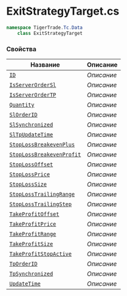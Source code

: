 
# ExitStrategyTarget.cs
```csharp
namespace TigerTrade.Tc.Data  
    class ExitStrategyTarget
```

### Свойства
| Название | Описание |
| --- | --- |
| [`ID`](./Свойства/ID.md) | *Описание* |
| [`IsServerOrderSl`](./Свойства/IsServerOrderSl.md) | *Описание* |
| [`IsServerOrderTP`](./Свойства/IsServerOrderTP.md) | *Описание* |
| [`Quantity`](./Свойства/Quantity.md) | *Описание* |
| [`SlOrderID`](./Свойства/SlOrderID.md) | *Описание* |
| [`SlSynchronized`](./Свойства/SlSynchronized.md) | *Описание* |
| [`SlTpUpdateTime`](./Свойства/SlTpUpdateTime.md) | *Описание* |
| [`StopLossBreakevenPlus`](./Свойства/StopLossBreakevenPlus.md) | *Описание* |
| [`StopLossBreakevenProfit`](./Свойства/StopLossBreakevenProfit.md) | *Описание* |
| [`StopLossOffset`](./Свойства/StopLossOffset.md) | *Описание* |
| [`StopLossPrice`](./Свойства/StopLossPrice.md) | *Описание* |
| [`StopLossSize`](./Свойства/StopLossSize.md) | *Описание* |
| [`StopLossTrailingRange`](./Свойства/StopLossTrailingRange.md) | *Описание* |
| [`StopLossTrailingStep`](./Свойства/StopLossTrailingStep.md) | *Описание* |
| [`TakeProfitOffset`](./Свойства/TakeProfitOffset.md) | *Описание* |
| [`TakeProfitPrice`](./Свойства/TakeProfitPrice.md) | *Описание* |
| [`TakeProfitRange`](./Свойства/TakeProfitRange.md) | *Описание* |
| [`TakeProfitSize`](./Свойства/TakeProfitSize.md) | *Описание* |
| [`TakeProfitStopActive`](./Свойства/TakeProfitStopActive.md) | *Описание* |
| [`TpOrderID`](./Свойства/TpOrderID.md) | *Описание* |
| [`TpSynchronized`](./Свойства/TpSynchronized.md) | *Описание* |
| [`UpdateTime`](./Свойства/UpdateTime.md) | *Описание* |
